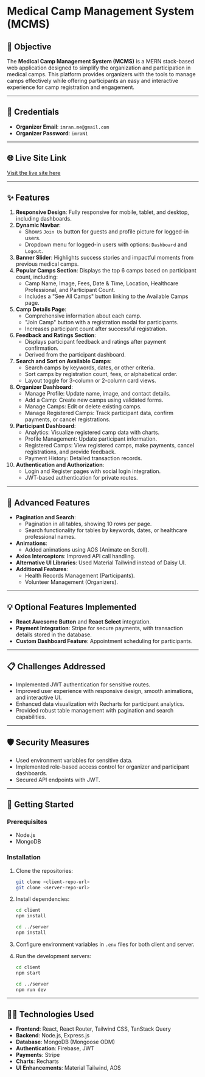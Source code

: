 # Medical Camp Management System (MCMS)

## 🎯 Objective
The **Medical Camp Management System (MCMS)** is a MERN stack-based web application designed to simplify the organization and participation in medical camps. This platform provides organizers with the tools to manage camps effectively while offering participants an easy and interactive experience for camp registration and engagement.

---
  

## 🔑 Credentials
- **Organizer Email**: `imran.me@gmail.com`
- **Organizer Password**: `imraN1`

---

## 🌐 Live Site Link
[Visit the live site here](#)

---

<!-- ## 🔗 Repository Links
- **Client Side**: [Client Repository](#)
- **Server Side**: [Server Repository](#)

--- -->

## ✨ Features
1. **Responsive Design**: Fully responsive for mobile, tablet, and desktop, including dashboards.
2. **Dynamic Navbar**:
   - Shows `Join Us` button for guests and profile picture for logged-in users.
   - Dropdown menu for logged-in users with options: `Dashboard` and `Logout`.
3. **Banner Slider**: Highlights success stories and impactful moments from previous medical camps.
4. **Popular Camps Section**: Displays the top 6 camps based on participant count, including:
   - Camp Name, Image, Fees, Date & Time, Location, Healthcare Professional, and Participant Count.
   - Includes a "See All Camps" button linking to the Available Camps page.
5. **Camp Details Page**:
   - Comprehensive information about each camp.
   - "Join Camp" button with a registration modal for participants.
   - Increases participant count after successful registration.
6. **Feedback and Ratings Section**:
   - Displays participant feedback and ratings after payment confirmation.
   - Derived from the participant dashboard.
7. **Search and Sort on Available Camps**:
   - Search camps by keywords, dates, or other criteria.
   - Sort camps by registration count, fees, or alphabetical order.
   - Layout toggle for 3-column or 2-column card views.
8. **Organizer Dashboard**:
   - Manage Profile: Update name, image, and contact details.
   - Add a Camp: Create new camps using validated forms.
   - Manage Camps: Edit or delete existing camps.
   - Manage Registered Camps: Track participant data, confirm payments, or cancel registrations.
9. **Participant Dashboard**:
   - Analytics: Visualize registered camp data with charts.
   - Profile Management: Update participant information.
   - Registered Camps: View registered camps, make payments, cancel registrations, and provide feedback.
   - Payment History: Detailed transaction records.
10. **Authentication and Authorization**:
    - Login and Register pages with social login integration.
    - JWT-based authentication for private routes.

---
 

## 🚀 Advanced Features
- **Pagination and Search**:
  - Pagination in all tables, showing 10 rows per page.
  - Search functionality for tables by keywords, dates, or healthcare professional names.
- **Animations**:
  - Added animations using AOS (Animate on Scroll).
- **Axios Interceptors**: Improved API call handling.
- **Alternative UI Libraries**: Used Material Tailwind instead of Daisy UI.
- **Additional Features**:
  - Health Records Management (Participants).
  - Volunteer Management (Organizers).

---

## 💡 Optional Features Implemented
- **React Awesome Button** and **React Select** integration.
- **Payment Integration**: Stripe for secure payments, with transaction details stored in the database.
- **Custom Dashboard Feature**: Appointment scheduling for participants.

---

## 📋 Challenges Addressed
- Implemented JWT authentication for sensitive routes.
- Improved user experience with responsive design, smooth animations, and interactive UI.
- Enhanced data visualization with Recharts for participant analytics.
- Provided robust table management with pagination and search capabilities.

---

## 🛡️ Security Measures
- Used environment variables for sensitive data.
- Implemented role-based access control for organizer and participant dashboards.
- Secured API endpoints with JWT.

---

## 📖 Getting Started
### Prerequisites
- Node.js
- MongoDB

### Installation
1. Clone the repositories:
   ```bash
   git clone <client-repo-url>
   git clone <server-repo-url>
   ```
2. Install dependencies:
   ```bash
   cd client
   npm install

   cd ../server
   npm install
   ```
3. Configure environment variables in `.env` files for both client and server.

4. Run the development servers:
   ```bash
   cd client
   npm start

   cd ../server
   npm run dev
   ```

---

## 👩‍💻 Technologies Used
- **Frontend**: React, React Router, Tailwind CSS, TanStack Query
- **Backend**: Node.js, Express.js
- **Database**: MongoDB (Mongoose ODM)
- **Authentication**: Firebase, JWT
- **Payments**: Stripe
- **Charts**: Recharts
- **UI Enhancements**: Material Tailwind, AOS
